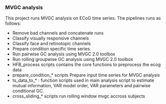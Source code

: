 ### MVGC analysis
This project runs MVGC analysis on ECoG time series. The pipelines runs as follows:
* Remove bad channels and concatenate runs
* Classify visually responsive channels
* Classify face and retinotopic channels
* Prepare condition specific time series
* Run pairwise GC analysis using MVGC 2.0 toolbox
* Run rolling groupwise GC analysis using MVGC 2.0 toolbox
* HFB_process scripts contains the core functions to preprocess the ecog data
* prepare_condition_* scripts Prepare input time series for MVGC analysis
* ts_data_to_* : function scripts used in main analysis script to estimate mutual information, VAR model order, VAR parameters and pairwise conditional GC.
* cross_sliding_* scripts run rolling window mvgc accross subjects